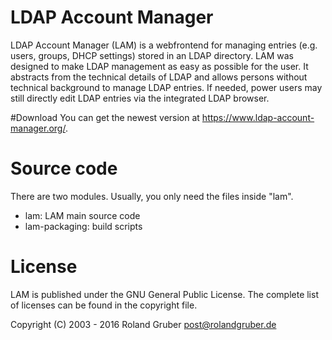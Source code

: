LDAP Account Manager
====================

LDAP Account Manager (LAM) is a webfrontend for managing entries (e.g. users, groups, DHCP settings) stored in an LDAP directory. LAM was designed to make LDAP management as easy as possible for the user. It abstracts from the technical details of LDAP and allows persons without technical background to manage LDAP entries. If needed, power users may still directly edit LDAP entries via the integrated LDAP browser.

#Download
You can get the newest version at https://www.ldap-account-manager.org/.

# Source code

There are two modules. Usually, you only need the files inside "lam".

* lam: LAM main source code
* lam-packaging: build scripts

# License

LAM is published under the GNU General Public License.
The complete list of licenses can be found in the copyright file.

Copyright (C) 2003 - 2016 Roland Gruber <post@rolandgruber.de>